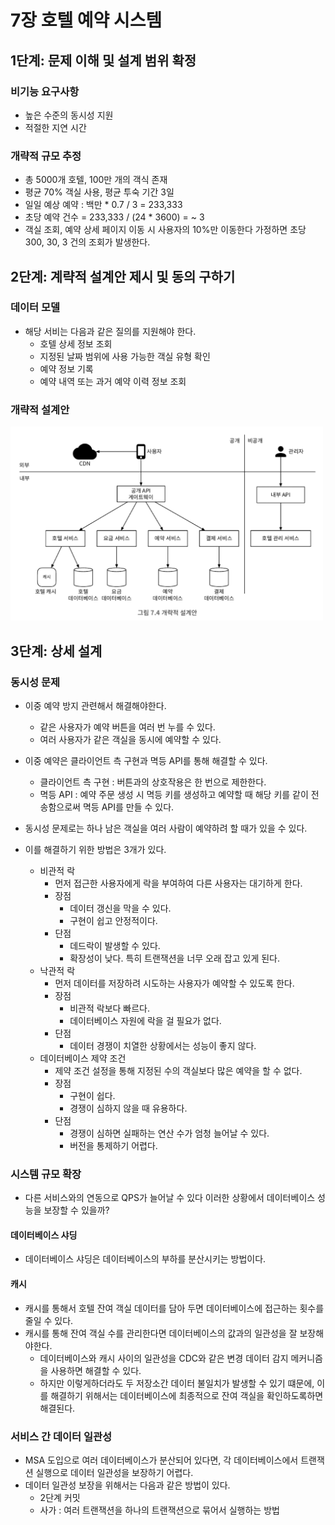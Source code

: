 # 7장 호텔 예약 시스템

## 1단계: 문제 이해 및 설계 범위 확정

### 비기능 요구사항

* 높은 수준의 동시성 지원
* 적절한 지연 시간

### 개략적 규모 추정

* 총 5000개 호텔, 100만 개의 객식 존재
* 평균 70% 객실 사용, 평균 투숙 기간 3일
* 일일 예상 예약 : 백만 * 0.7 / 3 = 233,333
* 초당 예약 건수 = 233,333 / (24 * 3600) = ~ 3
* 객실 조회, 예약 상세 페이지 이동 시 사용자의 10%만 이동한다 가정하면 초당 300, 30, 3 건의 조회가 발생한다.

## 2단계: 계략적 설계안 제시 및 동의 구하기

### 데이터 모델

* 해당 서비는 다음과 같은 질의를 지원해야 한다.
  * 호텔 상세 정보 조회 
  * 지정된 날짜 범위에 사용 가능한 객실 유형 확인
  * 예약 정보 기록
  * 예약 내역 또는 과거 예약 이력 정보 조회

### 개략적 설계안

<img src="img/ch07_architecture.jpeg" width="500">


## 3단계: 상세 설계

### 동시성 문제

* 이중 예약 방지 관련해서 해결해야한다.
  * 같은 사용자가 예약 버튼을 여러 번 누를 수 있다.
  * 여러 사용자가 같은 객실을 동시에 예약할 수 있다.

* 이중 예약은 클라이언트 측 구현과 멱등 API를 통해 해결할 수 있다.
  * 클라이언트 측 구현 : 버튼과의 상호작용은 한 번으로 제한한다.
  * 멱등 API : 예약 주문 생성 시 멱등 키를 생성하고 예약할 때 해당 키를 같이 전송함으로써 멱등 API를 만들 수 있다.


* 동시성 문제로는 하나 남은 객실을 여러 사람이 예약하려 할 때가 있을 수 있다.
* 이를 해결하기 위한 방법은 3개가 있다.
  * 비관적 락
    * 먼저 접근한 사용자에게 락을 부여하여 다른 사용자는 대기하게 한다.
    * 장점
      * 데이터 갱신을 막을 수 있다.
      * 구현이 쉽고 안정적이다.
    * 단점
      * 데드락이 발생할 수 있다.
      * 확장성이 낮다. 특히 트랜잭션을 너무 오래 잡고 있게 된다.
  * 낙관적 락
    * 먼저 데이터를 저장하려 시도하는 사용자가 예약할 수 있도록 한다.
    * 장점
      * 비관적 락보다 빠르다.
      * 데이터베이스 자원에 락을 걸 필요가 없다.
    * 단점
      * 데이터 경쟁이 치열한 상황에서는 성능이 좋지 않다.
  * 데이터베이스 제약 조건
    * 제약 조건 설정을 통해 지정된 수의 객실보다 많은 예약을 할 수 없다.
    * 장점
      * 구현이 쉽다.
      * 경쟁이 심하지 않을 때 유용하다.
    * 단점
      * 경쟁이 심하면 실패하는 연산 수가 엄청 늘어날 수 있다.
      * 버전을 통제하기 어렵다.

### 시스템 규모 확장

* 다른 서비스와의 연동으로 QPS가 늘어날 수 있다 이러한 상황에서 데이터베이스 성능을 보장할 수 있을까?

#### 데이터베이스 샤딩

* 데이터베이스 샤딩은 데이터베이스의 부하를 분산시키는 방법이다.

#### 캐시

* 캐시를 통해서 호텔 잔여 객실 데이터를 담아 두면 데이터베이스에 접근하는 횟수를 줄일 수 있다.
* 캐시를 통해 잔여 객실 수를 관리한다면 데이터베이스의 값과의 일관성을 잘 보장해야한다.
  * 데이터베이스와 캐시 사이의 일관성을 CDC와 같은 변경 데이터 감지 메커니즘을 사용하면 해결할 수 있다.
  * 하지만 이렇게하더라도 두 저장소간 데이터 불일치가 발생할 수 있기 떄문에, 이를 해결하기 위해서는 데이터베이스에 최종적으로 잔여 객실을 확인하도록하면 해결된다.

### 서비스 간 데이터 일관성

* MSA 도입으로 여러 데이터베이스가 분산되어 있다면, 각 데이터베이스에서 트랜잭션 실행으로 데이터 일관성을 보장하기 어렵다.
* 데이터 일관성 보장을 위해서는 다음과 같은 방법이 있다.
  * 2단계 커밋
  * 사가 : 여러 트랜잭션을 하나의 트랜잭션으로 묶어서 실행하는 방법